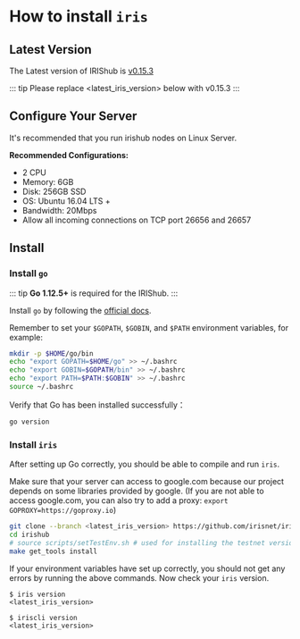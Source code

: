 # How to install `iris` 

## Latest Version

The Latest version of IRIShub is [v0.15.3](https://github.com/irisnet/irishub/releases/latest)

::: tip
Please replace <latest_iris_version> below with v0.15.3
:::

## Configure Your Server

It's recommended that you run irishub nodes on Linux Server.

**Recommended Configurations:**

- 2 CPU
- Memory: 6GB
- Disk: 256GB SSD
- OS: Ubuntu 16.04 LTS +
- Bandwidth: 20Mbps
- Allow all incoming connections on TCP port 26656 and 26657

## Install

### Install `go`

::: tip
**Go 1.12.5+** is required for the IRIShub.
:::

Install `go` by following the [official docs](https://golang.org/doc/install).
 
Remember to set your `$GOPATH`, `$GOBIN`, and `$PATH` environment variables, for example:

```bash
mkdir -p $HOME/go/bin
echo "export GOPATH=$HOME/go" >> ~/.bashrc
echo "export GOBIN=$GOPATH/bin" >> ~/.bashrc
echo "export PATH=$PATH:$GOBIN" >> ~/.bashrc
source ~/.bashrc
```

Verify that Go has been installed successfully：
```bash
go version
```

### Install `iris`

After setting up Go correctly, you should be able to compile and run `iris`.

Make sure that your server can access to google.com because our project depends on some libraries provided by google. (If you are not able to access google.com, you can also try to add a proxy: `export GOPROXY=https://goproxy.io`)

```bash
git clone --branch <latest_iris_version> https://github.com/irisnet/irishub
cd irishub
# source scripts/setTestEnv.sh # used for installing the testnet version
make get_tools install
```

If your environment variables have set up correctly, you should not get any errors by running the above commands.
Now check your `iris` version.

```
$ iris version
<latest_iris_version>
    
$ iriscli version
<latest_iris_version>
```
